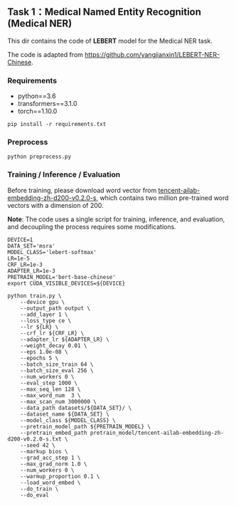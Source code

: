 ## Task 1：Medical Named Entity Recognition (Medical NER)

This dir contains the code of **LEBERT** model for the Medical NER task. 

The code is adapted from https://github.com/yangjianxin1/LEBERT-NER-Chinese.

### Requirements

- python==3.6
- transformers==3.1.0
- torch==1.10.0

```shell
pip install -r requirements.txt
```

### Preprocess 

```shell
python preprocess.py
```

### Training / Inference / Evaluation

Before training, please download word vector from [tencent-ailab-embedding-zh-d200-v0.2.0-s](https://ai.tencent.com/ailab/nlp/en/download.html), which contains two million pre-trained word vectors with a dimension of 200.

**Note**: The code uses a single script for training, inference, and evaluation, and decoupling the process requires some modifications.

```shell
DEVICE=1
DATA_SET='msra'
MODEL_CLASS='lebert-softmax'
LR=1e-5
CRF_LR=1e-3
ADAPTER_LR=1e-3
PRETRAIN_MODEL='bert-base-chinese'
export CUDA_VISIBLE_DEVICES=${DEVICE}

python train.py \
    --device gpu \
    --output_path output \
    --add_layer 1 \
    --loss_type ce \
    --lr ${LR} \
    --crf_lr ${CRF_LR} \
    --adapter_lr ${ADAPTER_LR} \
    --weight_decay 0.01 \
    --eps 1.0e-08 \
    --epochs 5 \
    --batch_size_train 64 \
    --batch_size_eval 256 \
    --num_workers 0 \
    --eval_step 1000 \
    --max_seq_len 128 \
    --max_word_num  3 \
    --max_scan_num 3000000 \
    --data_path datasets/${DATA_SET}/ \
    --dataset_name ${DATA_SET} \
    --model_class ${MODEL_CLASS} \
    --pretrain_model_path ${PRETRAIN_MODEL} \
    --pretrain_embed_path pretrain_model/tencent-ailab-embedding-zh-d200-v0.2.0-s.txt \
    --seed 42 \
    --markup bios \
    --grad_acc_step 1 \
    --max_grad_norm 1.0 \
    --num_workers 0 \
    --warmup_proportion 0.1 \
    --load_word_embed \
    --do_train \
    --do_eval
```
